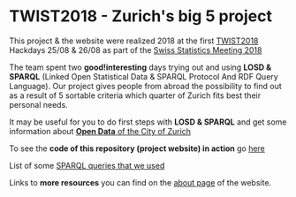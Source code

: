 # TWIST2018 - Zurich's big 5 project

This project & the website were realized 2018 at the first [TWIST2018](https://www.stadt-zuerich.ch/portal/de/index/ogd/anwendungen/2018/TWIST2018.html) Hackdays 25/08 & 26/08 as part of the [Swiss Statistics Meeting 2018](https://statistiktage.ch/en/)

The team spent two **good!interesting** days trying out and using **LOSD & SPARQL** (Linked Open Statistical Data & SPARQL Protocol And RDF Query Language). Our project gives people from abroad the possibility to find out as a result of 5 sortable criteria which quarter of Zurich fits best their personal needs.

It may be useful for you to do first steps with **LOSD & SPARQL** and get some information about [**Open Data** of the City of Zurich](https://data.stadt-zuerich.ch/)

To see the **code of this repository (project website) in action** go [here](https://su-pa.net/twist2018)

List of some [SPARQL queries that we used](https://github.com/filippo82/twist2018_linked_data_6/blob/master/queries.md) 

Links to **more resources** you can find on the [about page](https://su-pa.net/twist2018/about.html) of the website.
